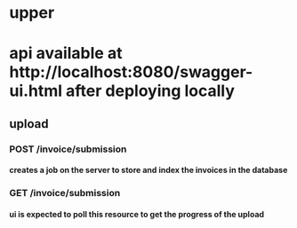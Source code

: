 # upper
# api available at http://localhost:8080/swagger-ui.html after deploying locally
## upload
### POST /invoice/submission
#### creates a job on the server to store and index the invoices in the database
### GET /invoice/submission
#### ui is expected to poll this resource to get the progress of the upload

